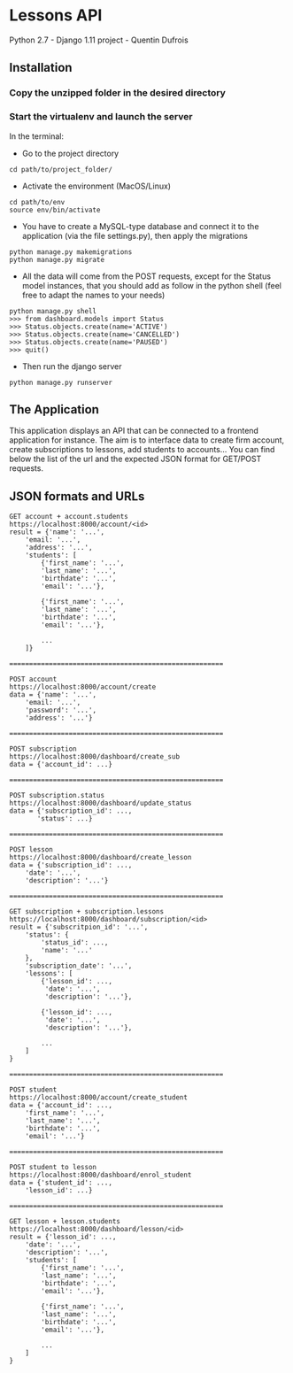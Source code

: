 # Lessons API

Python 2.7 - Django 1.11 project - Quentin Dufrois

## Installation

### Copy the unzipped folder in the desired directory

### Start the virtualenv and launch the server
In the terminal:

* Go to the project directory
```
cd path/to/project_folder/
```

* Activate the environment (MacOS/Linux)
```
cd path/to/env
source env/bin/activate
```

* You have to create a MySQL-type database and connect it to the application (via the file settings.py), then apply the migrations
```
python manage.py makemigrations
python manage.py migrate
```

* All the data will come from the POST requests, except for the Status model instances, that you should add as follow in the python shell (feel free to adapt the names to your needs)
```
python manage.py shell
>>> from dashboard.models import Status
>>> Status.objects.create(name='ACTIVE')
>>> Status.objects.create(name='CANCELLED')
>>> Status.objects.create(name='PAUSED')
>>> quit()
```

* Then run the django server
```
python manage.py runserver
```


## The Application

This application displays an API that can be connected to a frontend application for instance. The aim is to interface data to create firm account, create subscriptions to lessons, add students to accounts... You can find below the list of the url and the expected JSON format for GET/POST requests.

## JSON formats and URLs

```
GET account + account.students
https://localhost:8000/account/<id>
result = {'name': '...',
	'email: '...',
	'address': '...',
	'students': [
		{'first_name': '...',
		'last_name': '...',
		'birthdate': '...',
		'email': '...'},
		
		{'first_name': '...',
		'last_name': '...',
		'birthdate': '...',
		'email': '...'},
	
		...
	]}
	
======================================================
		
POST account
https://localhost:8000/account/create
data = {'name': '...',
	'email: '...',
	'password': '...',
	'address': '...'}
	
======================================================
		
POST subscription
https://localhost:8000/dashboard/create_sub
data = {'account_id': ...}
		
======================================================
		
POST subscription.status
https://localhost:8000/dashboard/update_status
data = {'subscription_id': ...,
	   'status': ...}

======================================================
		
POST lesson
https://localhost:8000/dashboard/create_lesson
data = {'subscription_id': ...,
	'date': '...',
	'description': '...'}

======================================================
		
GET subscription + subscription.lessons
https://localhost:8000/dashboard/subscription/<id>
result = {'subscritpion_id': '...',
	'status': {
		'status_id': ...,
		'name': '...'
	},
	'subscription_date': '...',
	'lessons': [
		{'lesson_id': ...,
		 'date': '...',
		 'description': '...'},
		
		{'lesson_id': ...,
		 'date': '...',
		 'description': '...'},
		
		...
	]
}

======================================================
		
POST student
https://localhost:8000/account/create_student
data = {'account_id': ...,
	'first_name': '...',
	'last_name': '...',
	'birthdate': '...',
	'email': '...'}
		
======================================================
		
POST student to lesson
https://localhost:8000/dashboard/enrol_student
data = {'student_id': ...,
	'lesson_id': ...}
		
======================================================
		
GET lesson + lesson.students
https://localhost:8000/dashboard/lesson/<id>
result = {'lesson_id': ...,
	'date': '...',
	'description': '...',
	'students': [
		{'first_name': '...',
		'last_name': '...',
		'birthdate': '...',
		'email': '...'},
		
		{'first_name': '...',
		'last_name': '...',
		'birthdate': '...',
		'email': '...'},
		
		...
	]
}
```


